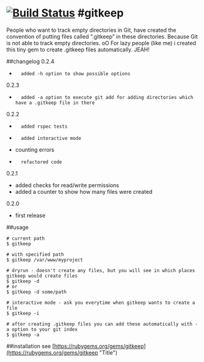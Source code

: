 [![Build Status](https://travis-ci.org/ar1hur/gitkeep.png?branch=master)](https://travis-ci.org/ar1hur/gitkeep)
#gitkeep
=======

People who want to track empty directories in Git, have created the convention of putting files called “.gitkeep” in these directories.
Because Git is not able to track empty directories. oO
For lazy people (like me) i created this tiny gem to create .gitkeep files automatically. JEAH!

##changelog
0.2.4
-       added -h option to show possible options

0.2.3
-		added -a option to execute git add for adding directories which have a .gitkeep file in there	

0.2.2
-		added rspec tests
-		added interactive mode
- 	counting errors
-		refactored code

0.2.1  
-   added checks for read/write permissions  
-   added a counter to show how many files were created  
    
0.2.0  
-   first release


##usage
``` shell
# current path    
$ gitkeep

# with specified path
$ gitkeep /var/www/myproject

# dryrun - doesn't create any files, but you will see in which places gitkeep would create files
$ gitkeep -d
# or
$ gitkeep -d some/path

# interactive mode - ask you everytime when gitkeep wants to create a file
$ gitkeep -i

# after creating .gitkeep files you can add these automatically with -a option to your git index
$ gitkeep -a
```

##installation
see [https://rubygems.org/gems/gitkeep](https://rubygems.org/gems/gitkeep "Title")

